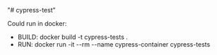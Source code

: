 "# cypress-test" 


Could run in docker: 
* BUILD: docker build -t cypress-tests .
* RUN: docker run -it --rm --name cypress-container cypress-tests

